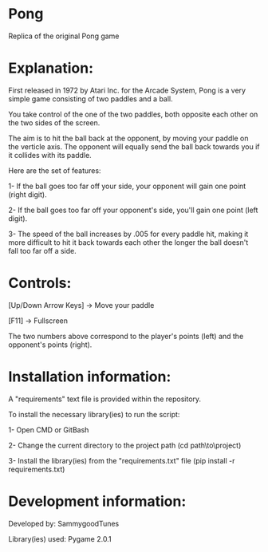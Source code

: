 # Pong
Replica of the original Pong game

Explanation:
===================

First released in 1972 by Atari Inc. for the Arcade System, Pong is a very simple game consisting of two paddles and a ball.


You take control of the one of the two paddles, both opposite each other on the two sides of the screen. 


The aim is to hit the ball back at the opponent, by moving your paddle on the verticle axis. The opponent will equally send the ball back towards you if it collides with its paddle.


Here are the set of features:

1- If the ball goes too far off your side, your opponent will gain one point (right digit).


2- If the ball goes too far off your opponent's side, you'll gain one point (left digit).


3- The speed of the ball increases by .005 for every paddle hit, making it more difficult to hit it back towards each other the longer the ball doesn't fall too far off a side.


Controls:
===================

[Up/Down Arrow Keys] -> Move your paddle


[F11] -> Fullscreen


The two numbers above correspond to the player's points (left) and the opponent's points (right).


Installation information:
===================

A "requirements" text file is provided within the repository.


To install the necessary library(ies) to run the script:

1- Open CMD or GitBash


2- Change the current directory to the project path (cd path\\to\\project)


3- Install the library(ies) from the "requirements.txt" file (pip install -r requirements.txt)


Development information:
===================

Developed by: SammygoodTunes


Library(ies) used: Pygame 2.0.1
